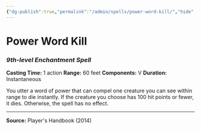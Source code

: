 ```yaml
---
{"dg-publish":true,"permalink":"/admin/spells/power-word-kill/","hide":true,"updated":"2025-08-11T11:53:31.008+01:00"}
---
```


# Power Word Kill
### *9th-level Enchantment Spell*
**Casting Time:** 1 action
**Range:** 60 feet
**Components:** V
**Duration:** Instantaneous

You utter a word of power that can compel one creature you can see within range to die instantly. If the creature you choose has 100 hit points or fewer, it dies. Otherwise, the spell has no effect.

---
**Source:** Player's Handbook (2014)